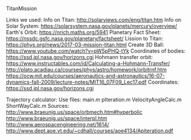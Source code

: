 TitanMission

Links we used: 
Info on Titan: http://solarviews.com/eng/titan.htm
Info on Solar System: https://solarsystem.nasa.gov/planets/mercury/overview/
Earth's Orbit: https://nrich.maths.org/5941
Planetary Fact Sheet: https://nssdc.gsfc.nasa.gov/planetary/factsheet/
Lission to Titan: https://phys.org/news/2017-03-mission-titan.html
Create 3D Ball: https://www.youtube.com/watch?v=pW5pPHQ-tYk
Coordinates of bodies: https://ssd.jpl.nasa.gov/horizons.cgi
Hohmann transfer orbit: https://www.instructables.com/id/Calculating-a-Hohmann-Transfer/
http://plato.acadiau.ca/courses/phys/astro/homework/orbitrnf.htm https://ocw.mit.edu/courses/aeronautics-and-astronautics/16-07-dynamics-fall-2009/lecture-notes/MIT16_07F09_Lec17.pdf
Coordinates: https://ssd.jpl.nasa.gov/horizons.cgi

Trajectory calculator:
Use files: main.m pIteration.m VelocityAngleCalc.m ShortWayCalc.m
Sources:  http://www.braeunig.us/space/orbmech.htm#hyperbolic
          http://www.braeunig.us/space/interpl.htm
          http://www.aerospacengineering.net/1614/
          http://www.dept.aoe.vt.edu/~cdhall/courses/aoe4134/Apiteration.pdf
